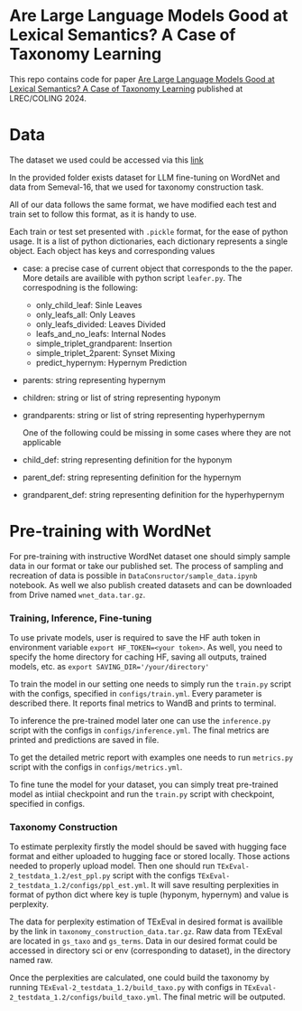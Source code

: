 # Are Large Language Models Good at Lexical Semantics? A Case of Taxonomy Learning

This repo contains code for paper [Are Large Language Models Good at Lexical Semantics? A Case of Taxonomy Learning](google.com) published at LREC/COLING 2024.

# Data

The dataset we used could be accessed via this [link](https://drive.google.com/drive/folders/15qRrdPajFRxPC9s99VN_upEq2oh08bay?usp=sharing)

In the provided folder exists dataset for LLM fine-tuning on WordNet and data from Semeval-16, that we used for taxonomy construction task.

All of our data follows the same format, we have modified each test and train set to follow this format, as it is handy to use.

Each train or test set presented with ```.pickle``` format, for the ease of python usage. It is a list of python dictionaries, each dictionary represents a single object. Each object has keys and corresponding values
- case: a precise case of current object that corresponds to the the paper. More details are availible with python script ```leafer.py```. The correspodning is the following:
  - only_child_leaf: Sinle Leaves
  - only_leafs_all: Only Leaves
  - only_leafs_divided: Leaves Divided
  - leafs_and_no_leafs: Internal Nodes
  - simple_triplet_grandparent: Insertion
  - simple_triplet_2parent: Synset Mixing
  - predict_hypernym: Hypernym Prediction 
- parents: string representing hypernym
- children: string or list of string representing hyponym
- grandparents: string or list of string representing hyperhypernym
  
  One of the following could be missing in some cases where they are not applicable
- child_def: string representing definition for the hyponym
- parent_def: string representing definition for the hypernym
- grandparent_def: string representing definition for the hyperhypernym

# Pre-training with WordNet

For pre-training with instructive WordNet dataset one should simply sample data in our format or take our published set. The process of sampling and recreation of data is possible in ```DataConsructor/sample_data.ipynb``` notebook. As well we also publish created datasets and can be downloaded from Drive named ```wnet_data.tar.gz```.

### Training, Inference, Fine-tuning

To use private models, user is required to save the HF auth token in environment variable ```export HF_TOKEN=<your token>```. As well, you need to specify the home directory for caching HF, saving all outputs, trained models, etc. as ```export SAVING_DIR='/your/directory'```

To train the model in our setting one needs to simply run the ```train.py``` script with the configs, specified in ```configs/train.yml```. Every parameter is described there. It reports final metrics to WandB and prints to terminal.

To inference the pre-trained model later one can use the ```inference.py``` script with the configs in ```configs/inference.yml```. The final metrics are printed and predictions are saved in file.

To get the detailed metric report with examples one needs to run ```metrics.py``` script with the configs in ```configs/metrics.yml```. 

To fine tune the model for your dataset, you can simply treat pre-trained model as intiial checkpoint and run the ```train.py``` script with checkpoint, specified in configs.

### Taxonomy Construction

To estimate perplexity firstly the model should be saved with hugging face format and either uploaded to hugging face or stored locally. Those actions needed to properly upload model. 
Then one should run ```TExEval-2_testdata_1.2/est_ppl.py``` script with the configs ```TExEval-2_testdata_1.2/configs/ppl_est.yml```. It will save resulting perplexities in format of python dict where key is tuple (hyponym, hypernym) and value is perplexity. 

The data for perplexity estimation of TExEval in desired format is availible by the link in ```taxonomy_construction_data.tar.gz```. Raw data from TExEval are located in ```gs_taxo``` and ```gs_terms```. Data in our desired format could be accessed in directory sci or env (corresponding to dataset), in the directory named raw.

Once the perplexities are calculated, one could build the taxonomy by running ```TExEval-2_testdata_1.2/build_taxo.py``` with configs in ```TExEval-2_testdata_1.2/configs/build_taxo.yml```. The final metric will be outputed.
